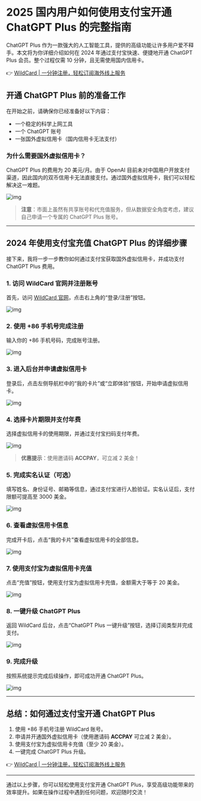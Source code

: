 # 2025 国内用户如何使用支付宝开通 ChatGPT Plus 的完整指南

ChatGPT Plus 作为一款强大的人工智能工具，提供的高级功能让许多用户爱不释手。本文将为你详细介绍如何在 2024 年通过支付宝快速、便捷地开通 ChatGPT Plus 会员。整个过程仅需 10 分钟，且无需使用国内信用卡。

👉 [WildCard | 一分钟注册，轻松订阅海外线上服务](https://bbtdd.com/WildCard)

## 开通 ChatGPT Plus 前的准备工作

在开始之前，请确保你已经准备好以下内容：

- 一个稳定的科学上网工具
- 一个 ChatGPT 账号
- 一张国外虚拟信用卡（国内信用卡无法支付）

### 为什么需要国外虚拟信用卡？

ChatGPT Plus 的费用为 20 美元/月。由于 OpenAI 目前未对中国用户开放支付渠道，因此国内的双币信用卡无法直接支付。通过国外虚拟信用卡，我们可以轻松解决这一难题。

![img](https://bbtdd.com/img/212684940143.webp)

> **注意**：市面上虽然有共享账号和代充值服务，但从数据安全角度考虑，建议自己申请一个专属的 ChatGPT Plus 账号。

---

## 2024 年使用支付宝充值 ChatGPT Plus 的详细步骤

接下来，我将一步一步教你如何通过支付宝获取国外虚拟信用卡，并成功支付 ChatGPT Plus 费用。

### 1. 访问 WildCard 官网并注册账号

首先，访问 [WildCard 官网](https://bbtdd.com/WildCard)，点击右上角的“登录/注册”按钮。

![img](https://bbtdd.com/img/83982217695676.webp)

### 2. 使用 +86 手机号完成注册

输入你的 +86 手机号码，完成账号注册。

![img](https://bbtdd.com/img/08190991.webp)

### 3. 进入后台并申请虚拟信用卡

登录后，点击左侧导航栏中的“我的卡片”或“立即体验”按钮，开始申请虚拟信用卡。

![img](https://bbtdd.com/img/33847700939.webp)

### 4. 选择卡片期限并支付年费

选择虚拟信用卡的使用期限，并通过支付宝扫码支付年费。

![img](https://bbtdd.com/img/4649110745.webp)

> **优惠提示**：使用邀请码 **ACCPAY**，可立减 2 美金！

### 5. 完成实名认证（可选）

填写姓名、身份证号、邮箱等信息，通过支付宝进行人脸验证。实名认证后，支付限额可提高至 3000 美金。

![img](https://bbtdd.com/img/74727101677.webp)

### 6. 查看虚拟信用卡信息

完成开卡后，点击“我的卡片”查看虚拟信用卡的全部信息。

![img](https://bbtdd.com/img/1520587138665725.webp)

### 7. 使用支付宝为虚拟信用卡充值

点击“充值”按钮，使用支付宝为虚拟信用卡充值，金额需大于等于 20 美金。

![img](https://bbtdd.com/img/766916231.webp)

### 8. 一键升级 ChatGPT Plus

返回 WildCard 后台，点击“ChatGPT Plus 一键升级”按钮，选择订阅类型并完成支付。

![img](https://bbtdd.com/img/1027119004373.webp)

### 9. 完成升级

按照系统提示完成后续操作，即可成功开通 ChatGPT Plus。

![img](https://bbtdd.com/img/447409948.webp)

---

## 总结：如何通过支付宝开通 ChatGPT Plus

1. 使用 +86 手机号注册 WildCard 账号。
2. 申请并开通国外虚拟信用卡（使用邀请码 **ACCPAY** 可立减 2 美金）。
3. 使用支付宝为虚拟信用卡充值（至少 20 美金）。
4. 一键完成 ChatGPT Plus 升级。

👉 [WildCard | 一分钟注册，轻松订阅海外线上服务](https://bbtdd.com/WildCard)

---

通过以上步骤，你可以轻松使用支付宝开通 ChatGPT Plus，享受高级功能带来的效率提升。如果在操作过程中遇到任何问题，欢迎随时交流！